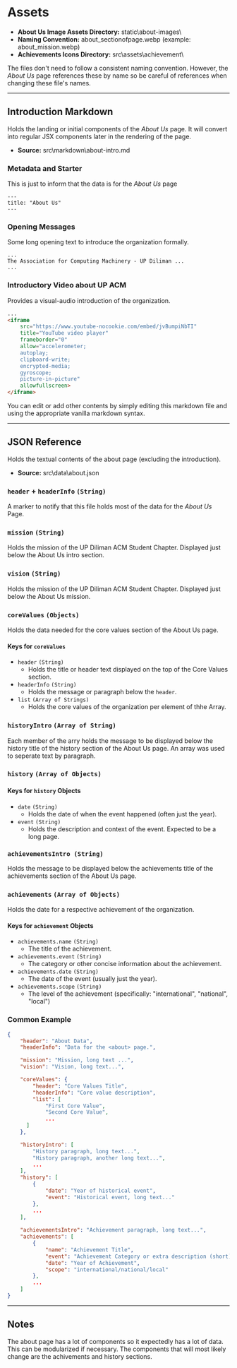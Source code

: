 # Assets

- **About Us Image Assets Directory:**  static\about-images\
- **Naming Convention:**  about_sectionofpage.webp (example: about_mission.webp)
- **Achievements Icons Directory:**  src\assets\achievement\

The files don't need to follow a consistent naming convention. However, the *About Us* page references these by name so be careful of references when changing these file's names.

---

## Introduction Markdown
Holds the landing or initial components of the *About Us* page. It will convert into regular JSX components later in the rendering of the page.

- **Source:** src\markdown\about-intro.md

### Metadata and Starter
This is just to inform that the data is for the *About Us* page

```
---
title: "About Us"
---
```

### Opening Messages
Some long opening text to introduce the organization formally.

```
...
The Association for Computing Machinery - UP Diliman ...
...
```

### Introductory Video about UP ACM
Provides a visual-audio introduction of the organization.

```html
...
<iframe 
	src="https://www.youtube-nocookie.com/embed/jvBumpiNbTI" 
	title="YouTube video player" 
	frameborder="0" 
	allow="accelerometer; 
	autoplay; 
	clipboard-write; 
	encrypted-media; 
	gyroscope; 
	picture-in-picture" 
	allowfullscreen>
</iframe>
```

You can edit or add other contents by simply editing this markdown file and using the appropriate vanilla markdown syntax.

---

## JSON Reference
Holds the textual contents of the about page (excluding the introduction).

 - **Source:** src\data\about.json

### `header` + `headerInfo`  `(String)`
A marker to notify that this file holds most of the data for the *About Us* Page.

### `mission` `(String)`
Holds the mission of the UP Diliman ACM Student Chapter. Displayed just below the About Us intro section.

### `vision` `(String)`
Holds the mission of the UP Diliman ACM Student Chapter. Displayed just below the About Us mission.

### `coreValues` `(Objects)`
Holds the data needed for the core values section of the About Us page.

#### Keys for `coreValues`
- `header` `(String)`
    - Holds the title or header text displayed on the top of the Core Values section.
- `headerInfo` `(String)`		
    - Holds the message or paragraph below the `header`.
- `list` `(Array of Strings)`
    - Holds the core values of the organization per element of thhe Array.

### `historyIntro` `(Array of String)`
Each member of the arry holds the message to be displayed below the history title of the history section of the About Us page. An array was used to seperate text by paragraph.

### `history` `(Array of Objects)`

#### Keys for `history` Objects

- `date` `(String)`
    - Holds the date of when the event happened (often just the year).
- `event` `(String)`
	- Holds the description and context of the event. Expected to be a long page.

### `achievementsIntro (String)`
Holds the message to be displayed below the achievements title of the achievements section of the About Us page.

### `achievements` `(Array of Objects)`
Holds the date for a respective achievement of the organization. 

#### Keys for `achievement` Objects
- `achievements.name` `(String)`
    - The title of the achievement.
- `achievements.event` `(String)`
    - The category or other concise information about the achievement.
- `achievements.date` `(String)`
    - The date of the event (usually just the year).
- `achievements.scope` `(String)`
    - The level of the achievement (specifically: "international", "national", "local")

### Common Example

```JSON 
{
	"header": "About Data",
	"headerInfo": "Data for the <about> page.",

  	"mission": "Mission, long text ...",
  	"vision": "Vision, long text...",

	"coreValues": {
		"header": "Core Values Title",
		"headerInfo": "Core value description",
		"list": [
			"First Core Value",
		  	"Second Core Value",
		  	...
	  ]
	},

	"historyIntro": [
    	"History paragraph, long text...",
    	"History paragraph, another long text...",
		...
  	],
  	"history": [
		{
			"date": "Year of historical event",
			"event": "Historical event, long text..."
		},
		...
	],
	
	"achievementsIntro": "Achievement paragraph, long text...",
	"achievements": [
		{
			"name": "Achievement Title",
			"event": "Achievement Category or extra description (short)",
			"date": "Year of Achievement",
			"scope": "international/national/local"
		},
		...
	]
}
```

---

## Notes
The about page has a lot of components so it expectedly has a lot of data. This can be modularized if necessary. The components that will most likely change are the achivements and history sections.

